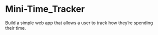 # Mini-Time_Tracker
Build a simple web app that allows a user to track how they’re spending their time. 
